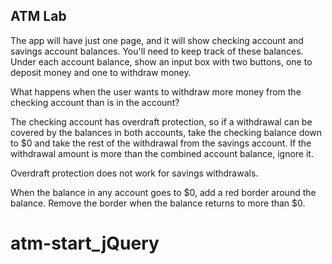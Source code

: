 ## ATM Lab

The app will have just one page, and it will show checking account and savings account balances. You'll need to keep track of these balances. Under each account balance, show an input box with two buttons, one to deposit money and one to withdraw money.

What happens when the user wants to withdraw more money from the checking account than is in the account? 

The checking account has overdraft protection, so if a withdrawal can be covered by the balances in both accounts, take the checking balance down to $0 and take the rest of the withdrawal from the savings account. If the withdrawal amount is more than the combined account balance, ignore it.

Overdraft protection does not work for savings withdrawals. 

When the balance in any account goes to $0, add a red border around the balance. Remove the border when the balance returns to more than $0.

# atm-start_jQuery
